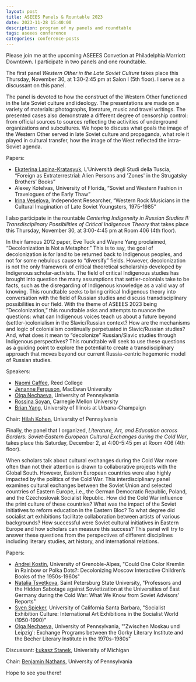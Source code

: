 ```yaml
---
layout: post
title: ASEEES Panels & Rountable 2023
date: 2023-11-28 15:40:00
description: program of my panels and roundtable 
tags: aseees conference 
categories: conference-posts
---
```

Please join me at the upcoming ASEEES Convetion at Philadelphia Marriott Downtown. I participate in two panels and one roundtable.

The first panel _Western Other in the Late Soviet Culture_ takes place this Thursday, November 30, at 1:30-2:45 pm at Salon I (5th floor). I serve as a discussant on this panel.

The panel is devoted to how the construct of the Western Other functioned in the late Soviet culture and ideology. The presentations are made on a variety of materials: photographs, literature, music and travel writings. The presented cases also demonstrate a different degree of censorship control: from official sources to sources reflecting the activities of underground organizations and subcultures. We hope to discuss what goals the image of the Western Other served in late Soviet culture and propaganda, what role it played in cultural transfer, how the image of the West reflected the intra-Soviet agenda.

Papers:
- [Ekaterina Lapina-Kratasyuk](https://independent.academia.edu/EkaterinaLapinaKratasyuk), L'Università degli Studi della Tuscia, “Foreign as Extraterrestrial: Alien Persons and 'Zones' in the Strugatsky Brothers’ Books”
- Alexey Kotelvas, University of Florida, “Soviet and Western Fashion in Travelogues of the Early Thaw”
- [Irina Veselova](https://independent.academia.edu/IrinaVeselova4), Independent Researcher, “Western Rock Musicians in the Cultural Imagination of Late Soviet Youngsters, 1975-1985”

I also participate in the rountable _Centering Indigeneity in Russian Studies II: Transdisciplinary Possibilities of Critical Indigenous Theory_ that takes place this Thursday, November 30, at 3:00-4:45 pm at Room 406 (4th floor).

In their famous 2012 paper, Eve Tuck and Wayne Yang proclaimed, “Decolonization is Not a Metaphor.” This is to say, the goal of decolonization is for land to be returned back to Indigenous peoples, and not for some nebulous cause to “diversify” fields. However, decolonization is not the only framework of critical theoretical scholarship developed by Indigenous scholar-activists. The field of critical Indigenous studies has brought into question the many assumptions that settler-colonials take to be facts, such as the disregarding of Indigenous knowledge as a valid way of knowing. This roundtable seeks to bring critical Indigenous theory into conversation with the field of Russian studies and discuss transdisciplinary possibilities in our field. With the theme of ASEEES 2023 being “Decolonization,” this roundtable asks and attempts to nuance the questions: what can Indigenous voices teach us about a future beyond (settler-)colonialism in the Slavic/Russian context? How are the mechanisms and logic of colonialism continually perpetuated in Slavic/Russian studies? And, what does it mean to “decolonize” Russian/Slavic studies through Indigenous perspectives? This roundtable will seek to use these questions as a guiding point to explore the potential to create a transdisciplinary approach that moves beyond our current Russia-centric hegemonic model of Russian studies.

Speakers:
- [Naomi Caffee](https://www.reed.edu/faculty-profiles/profiles/caffee-naomi.html), Reed College
- [Jenanne Ferguson](https://www.researchgate.net/profile/Jenanne-Ferguson), MacEwan University
- [Olga Nechaeva](https://www.onechaeva.com/), University of Pennsylvania
- [Rossina Soyan](https://www.cmu.edu/dietrich/modlang/about-us/filter/phd/rossino-soyan.html), Carnegie Mellon University
- [Brian Yang](https://slavic.illinois.edu/directory/profile/briany5), University of Illinois at Urbana-Champaign

Chair: [Hilah Kohen](https://complit.sas.upenn.edu/people/hilah-kohen), University of Pennsylvania

Finally, the panel that I organized, _Literature, Art, and Education across Borders: Soviet-Eastern European Cultural Exchanges during the Cold War_, takes place this Saturday, December 2, at 4:00-5:45 pm at Room 406 (4th floor).

When scholars talk about cultural exchanges during the Cold War more often than not their attention is drawn to collaborative projects with the Global South. However, Eastern European countries were also highly impacted by the politics of the Cold War. This interdisciplinary panel examines cultural exchanges between the Soviet Union and selected countries of Eastern Europe, i.e., the German Democratic Republic, Poland, and the Czechoslovak Socialist Republic. How did the Cold War influence the print culture of these countries? What was the impact of the Soviet initiatives to reform education in the Eastern Bloc? To what degree did socialist art exhibitions facilitate collaboration between artists of various backgrounds? How successful were Soviet cultural initiatives in Eastern Europe and how scholars can measure this success? This panel will try to answer these questions from the perspectives of different disciplines including literary studies, art history, and international relations.

Papers:
- [Andrei Kostin](https://univ-grenoble-alpes.academia.edu/AndreyKostin), University of Grenoble-Alpes, "Could One Color Kremlin in Rainbow or Polka Dots?: Decolonizing Moscow Interactive Children’s Books of the 1950s-1960s"
- [Natalia Tsvetkova](https://sir.spbu.ru/profs/?id=147), Saint Petersburg State University, "Professors and the Hidden Sabotage against Sovietization at the Universities of East Germany during the Cold War: What We Know from Soviet Advisors’ Reports"
- [Sven Spieker](https://www.gss.ucsb.edu/people/sven-spieker), University of California Santa Barbara, "Socialist Exhibition Culture: International Art Exhibitions in the Socialist World (1950-1990)"
- [Olga Nechaeva](https://www.onechaeva.com/), University of Pennsylvania, "'Zwischen Moskau und Leipzig': Exchange Programs between the Gorky Literary Institute and the Becher Literary Institute in the 1970s-1980s"

Discussant: [Łukasz Stanek](https://taubmancollege.umich.edu/faculty/directory/lukasz-stanek/), Univerisity of Michigan

Chair: [Benjamin Nathans](https://live-sas-www-history.pantheon.sas.upenn.edu/people/faculty/benjamin-nathans), University of Pennsylvania

Hope to see you there!
